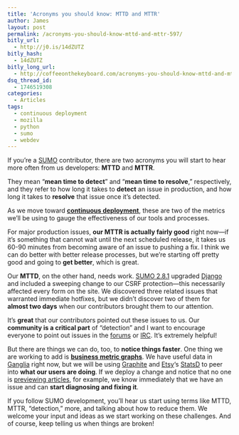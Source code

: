 ```yaml
---
title: 'Acronyms you should know: MTTD and MTTR'
author: James
layout: post
permalink: /acronyms-you-should-know-mttd-and-mttr-597/
bitly_url:
  - http://j0.is/14dZUTZ
bitly_hash:
  - 14dZUTZ
bitly_long_url:
  - http://coffeeonthekeyboard.com/acronyms-you-should-know-mttd-and-mttr-597/
dsq_thread_id:
  - 1746519308
categories:
  - Articles
tags:
  - continuous deployment
  - mozilla
  - python
  - sumo
  - webdev
---
```

If you&#8217;re a [SUMO][1] contributor, there are two acronyms you will start to hear more often from us developers: **MTTD** and **MTTR**.

They mean &#8220;**mean time to detect**&#8221; and &#8220;**mean time to resolve**,&#8221; respectively, and they refer to how long it takes to **detect** an issue in production, and how long it takes to **resolve** that issue once it&#8217;s detected.

As we move toward **[continuous deployment][2]**, these are two of the metrics we&#8217;ll be using to gauge the effectiveness of our tools and processes.

For major production issues, **our MTTR is actually fairly good** right now—if it&#8217;s something that cannot wait until the next scheduled release, it takes us 60-90 minutes from becoming aware of an issue to pushing a fix. I think we can do better with better release processes, but we&#8217;re starting off pretty good and going to **get better**, which is great.

Our **MTTD**, on the other hand, needs work. [SUMO 2.8.1][3] upgraded [Django][4] and included a sweeping change to our CSRF protection—this necessarily affected every form on the site. We discovered three related issues that warranted immediate hotfixes, but we didn&#8217;t discover two of them for **almost two days** when our contributors brought them to our attention.

It&#8217;s **great** that our contributors pointed out these issues to us. Our **community is a critical part** of &#8220;detection&#8221; and I want to encourage everyone to point out issues in the [forums][5] or [IRC][6]. It&#8217;s extremely helpful!

But there are things we can do, too, to **notice things faster**. One thing we are working to add is [**business metric graphs**][7]. We have useful data in [Ganglia][8] right now, but we will be using [Graphite][9] and [Etsy][10]&#8216;s [StatsD][11] to peer into **what our users are doing**. If we deploy a change and notice that no one is [previewing articles][12], for example, we know immediately that we have an issue and can **start diagnosing and fixing it**.

If you follow SUMO development, you&#8217;ll hear us start using terms like MTTD, MTTR, &#8220;detection,&#8221; more, and talking about how to reduce them. We welcome your input and ideas as we start working on these challenges. And of course, keep telling us when things are broken!

 [1]: https://support.mozilla.com/
 [2]: http://coffeeonthekeyboard.com/the-future-of-sumo-development-511/
 [3]: http://moxie.jamessocol.com/bugstats/sumo/2.8.1
 [4]: http://www.djangoproject.com/
 [5]: https://support.mozilla.com/forums/contributors
 [6]: irc://irc.mozilla.org/sumodev
 [7]: http://codeascraft.etsy.com/2010/12/08/track-every-release/
 [8]: http://ganglia.sourceforge.net/
 [9]: http://graphite.wikidot.com/
 [10]: http://codeascraft.etsy.com/
 [11]: https://github.com/etsy/statsd
 [12]: https://bugzilla.mozilla.org/show_bug.cgi?id=654827